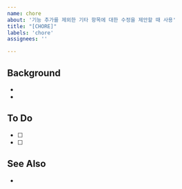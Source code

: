 ```yaml
---
name: chore
about: '기능 추가를 제외한 기타 항목에 대한 수정을 제안할 때 사용'
title: "[CHORE]"
labels: 'chore'
assignees: ''

---
```


## Background
-
-

## To Do
- [ ] 
- [ ]

## See Also
-